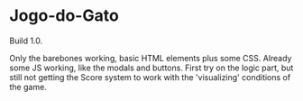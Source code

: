 # Jogo-do-Gato

Build 1.0.

Only the barebones working, basic HTML elements plus some CSS. Already some JS working, like the modals and buttons. First try on the logic part, but still not getting the Score system to work with the 'visualizing' conditions of the game. 
